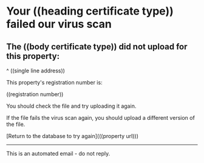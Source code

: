 # Your ((heading certificate type)) failed our virus scan
## The ((body certificate type)) did not upload for this property:
^ ((single line address))

This property's registration number is:

((registration number))

You should check the file and try uploading it again.

If the file fails the virus scan again, you should upload a different version of the file.

[Return to the database to try again](((property url)))

---
This is an automated email - do not reply.